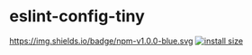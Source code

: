 # eslint-config-tiny
https://img.shields.io/badge/npm-v1.0.0-blue.svg
[![install size](https://packagephobia.now.sh/badge?p=@oludotcom/eslint-config-tiny)](https://packagephobia.now.sh/result?p=@oludotcom/eslint-config-tiny)